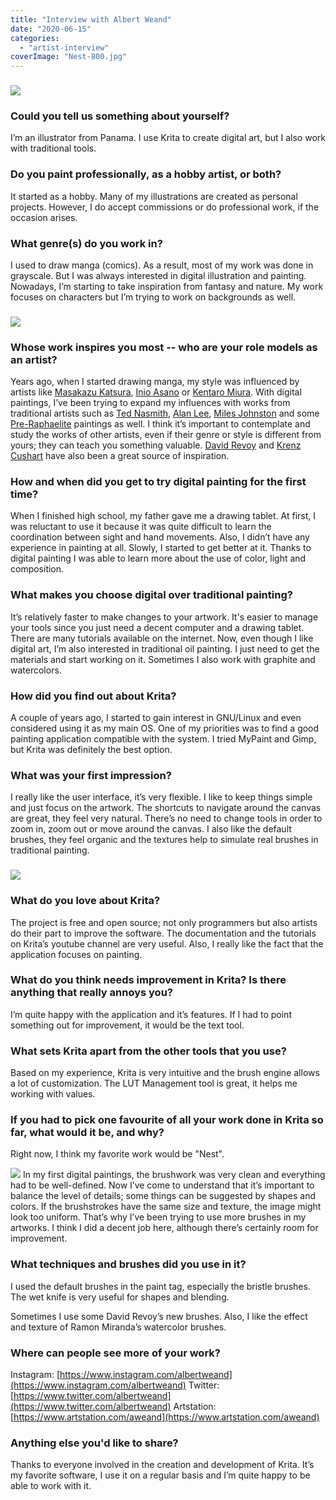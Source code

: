```yaml
---
title: "Interview with Albert Weand"
date: "2020-06-15"
categories: 
  - "artist-interview"
coverImage: "Nest-800.jpg"
---
```


### ![](/images/posts/2020/Hen-800.jpg)

### Could you tell us something about yourself?

I’m an illustrator from Panama. I use Krita to create digital art, but I also work with traditional tools.

### Do you paint professionally, as a hobby artist, or both?

It started as a hobby. Many of my illustrations are created as personal projects. However, I do accept commissions or do professional work, if the occasion arises.

### What genre(s) do you work in?

I used to draw manga (comics). As a result, most of my work was done in grayscale. But I was always interested in digital illustration and painting. Nowadays, I’m starting to take inspiration from fantasy and nature. My work focuses on characters but I’m trying to work on backgrounds as well.

### ![](/images/posts/2020/Pueblo-800.jpg)

### Whose work inspires you most -- who are your role models as an artist?

Years ago, when I started drawing manga, my style was influenced by artists like [Masakazu Katsura](https://en.wikipedia.org/wiki/Masakazu_Katsura), [Inio Asano](https://en.wikipedia.org/wiki/Inio_Asano) or [Kentaro Miura](https://en.wikipedia.org/wiki/Kentaro_Miura). With digital paintings, I’ve been trying to expand my influences with works from traditional artists such as [Ted Nasmith](https://www.tednasmith.com/), [Alan Lee](https://www.iamag.co/the-art-of-alan-lee/), [Miles Johnston](https://www.milesjohnstonart.com/) and some [Pre-Raphaelite](https://en.wikipedia.org/wiki/Pre-Raphaelite_Brotherhood) paintings as well. I think it’s important to contemplate and study the works of other artists, even if their genre or style is different from yours; they can teach you something valuable. [David Revoy](https://www.davidrevoy.com/) and [Krenz Cushart](https://www.artstation.com/krenz) have also been a great source of inspiration.

### How and when did you get to try digital painting for the first time?

When I finished high school, my father gave me a drawing tablet. At first, I was reluctant to use it because it was quite difficult to learn the coordination between sight and hand movements. Also, I didn’t have any experience in painting at all. Slowly, I started to get better at it. Thanks to digital painting I was able to learn more about the use of color, light and composition.

### What makes you choose digital over traditional painting?

It’s relatively faster to make changes to your artwork. It's easier to manage your tools since you just need a decent computer and a drawing tablet. There are many tutorials available on the internet. Now, even though I like digital art, I’m also interested in traditional oil painting. I just need to get the materials and start working on it. Sometimes I also work with graphite and watercolors.

### How did you find out about Krita?

A couple of years ago, I started to gain interest in GNU/Linux and even considered using it as my main OS. One of my priorities was to find a good painting application compatible with the system. I tried MyPaint and Gimp, but Krita was definitely the best option.

### What was your first impression?

I really like the user interface, it’s very flexible. I like to keep things simple and just focus on the artwork. The shortcuts to navigate around the canvas are great, they feel very natural. There’s no need to change tools in order to zoom in, zoom out or move around the canvas. I also like the default brushes, they feel organic and the textures help to simulate real brushes in traditional painting.

### ![](/images/posts/2020/Noche-800.jpg)

### What do you love about Krita?

The project is free and open source; not only programmers but also artists do their part to improve the software. The documentation and the tutorials on Krita’s youtube channel are very useful. Also, I really like the fact that the application focuses on painting.

### What do you think needs improvement in Krita? Is there anything that really annoys you?

I’m quite happy with the application and it’s features. If I had to point something out for improvement, it would be the text tool.

### What sets Krita apart from the other tools that you use?

Based on my experience, Krita is very intuitive and the brush engine allows a lot of customization. The LUT Management tool is great, it helps me working with values.

### If you had to pick one favourite of all your work done in Krita so far, what would it be, and why?

Right now, I think my favorite work would be "Nest".

![](/images/posts/2020/Nest-800.jpg) In my first digital paintings, the brushwork was very clean and everything had to be well-defined. Now I’ve come to understand that it’s important to balance the level of details; some things can be suggested by shapes and colors. If the brushstrokes have the same size and texture, the image might look too uniform. That’s why I’ve been trying to use more brushes in my artworks. I think I did a decent job here, although there’s certainly room for improvement.

### What techniques and brushes did you use in it?

I used the default brushes in the paint tag, especially the bristle brushes. The wet knife is very useful for shapes and blending.

Sometimes I use some David Revoy’s new brushes. Also, I like the effect and texture of Ramon Miranda’s watercolor brushes.

### Where can people see more of your work?

Instagram: [https://www.instagram.com/albertweand](https://www.instagram.com/albertweand) Twitter: [https://www.twitter.com/albertweand](https://www.twitter.com/albertweand) Artstation: [https://www.artstation.com/aweand](https://www.artstation.com/aweand)

### Anything else you'd like to share?

Thanks to everyone involved in the creation and development of Krita. It’s my favorite software, I use it on a regular basis and I’m quite happy to be able to work with it.
